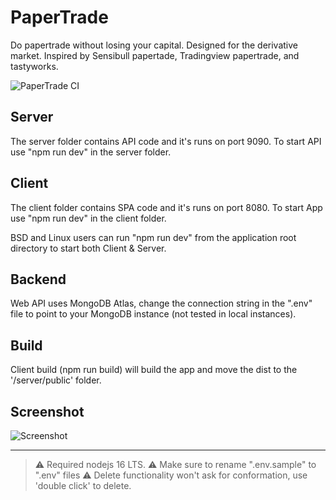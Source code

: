 # PaperTrade
Do papertrade without losing your capital. Designed for the derivative market. Inspired by Sensibull papertade, Tradingview papertrade, and tastyworks.

![PaperTrade CI](https://github.com/anandav/PaperTrade/actions/workflows/master_nse-papertrade-app.yml/badge.svg)
<!-- 
[![Papertrade](https://github.com/anandav/PaperTrade/actions/workflows/master_nse-papertrade-app.yml/badge.svg)](https://github.com/anandav/PaperTrade/actions/workflows/master_nse-papertrade-app.yml) -->

## Server
The server folder contains API code and it's runs on port 9090. To start API use "npm run dev" in the server folder.

## Client 
The client folder contains SPA code and it's runs on port 8080. To start App use "npm run dev" in the client folder.

BSD and Linux users can run "npm run dev" from the application root directory to start both Client & Server.

## Backend 
Web API uses MongoDB Atlas, change the connection string in the ".env" file to point to your MongoDB instance (not tested in local instances).

 ## Build 
 Client build (npm run build) will build the app and move the dist to the '/server/public' folder.

 ## Screenshot

 ![Screenshot](/Screenshot.png.jpg?raw=true "Screenshot")

---
> :warning: Required nodejs 16 LTS.
> :warning: Make sure to rename ".env.sample" to ".env" files
> :warning: Delete functionality won't ask for conformation, use 'double click' to delete.

 



